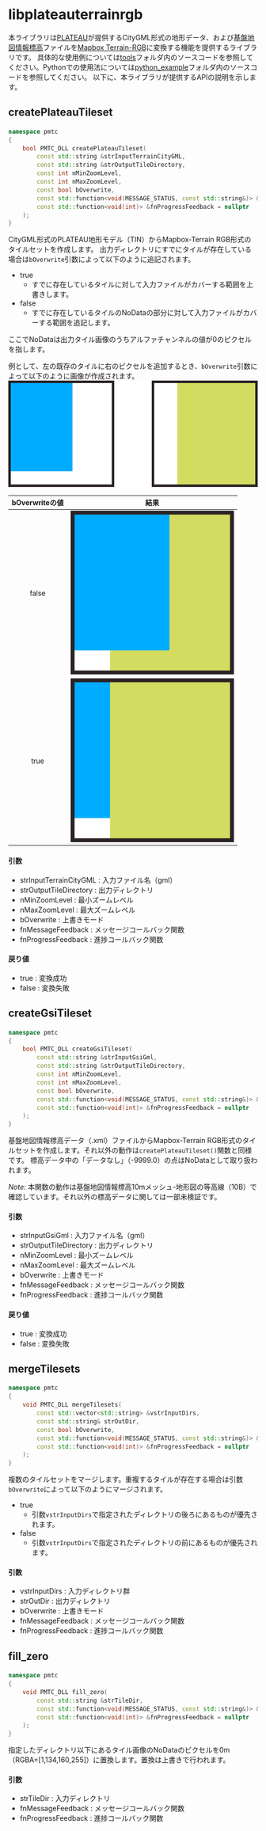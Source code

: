# libplateauterrainrgb

本ライブラリは[PLATEAU](https://www.mlit.go.jp/plateau/)が提供するCityGML形式の地形データ、および[基盤地図情報標高](https://www.gsi.go.jp/kiban/)ファイルを[Mapbox Terrain-RGB](https://docs.mapbox.com/ja/data/tilesets/reference/mapbox-terrain-rgb-v1/)に変換する機能を提供するライブラリです。
具体的な使用例については[tools](https://github.com/pacificspatial/plateau-mb-terrain-converter/tree/main/tools)フォルダ内のソースコードを参照してください。Pythonでの使用法については[python_example](https://github.com/pacificspatial/plateau-mb-terrain-converter/tree/main/python_example)フォルダ内のソースコードを参照してください。
以下に、本ライブラリが提供するAPIの説明を示します。

## createPlateauTileset
```c++
namespace pmtc
{
    bool PMTC_DLL createPlateauTileset(
        const std::string &strInputTerrainCityGML, 
        const std::string &strOutputTileDirectory, 
        const int nMinZoomLevel, 
        const int nMaxZoomLevel,
        const bool bOverwrite,
        const std::function<void(MESSAGE_STATUS, const std::string&)> &fnMessageFeedback = nullptr,
        const std::function<void(int)> &fnProgressFeedback = nullptr
    );
}
```
 CityGML形式のPLATEAU地形モデル（TIN）からMapbox-Terrain RGB形式のタイルセットを作成します。
出力ディレクトリにすでにタイルが存在している場合は`bOverwrite`引数によって以下のように追記されます。
- true
  - すでに存在しているタイルに対して入力ファイルがカバーする範囲を上書きします。
- false
  - すでに存在しているタイルのNoDataの部分に対して入力ファイルがカバーする範囲を追記します。

ここでNoDataは出力タイル画像のうちアルファチャンネルの値が0のピクセルを指します。

例として、左の既存のタイルに右のピクセルを追加するとき、`bOverwrite`引数によって以下のように画像が作成されます。
![orig image](../img/orig_tile.png)

| bOverwriteの値 |                 結果                 |
| :------------: | :----------------------------------: |
|     false      | ![false](../img/overwrite-false.png) |
|      true      |  ![true](../img/overwrite-true.png)  |

#### 引数
- strInputTerrainCityGML : 入力ファイル名（gml）
- strOutputTileDirectory : 出力ディレクトリ
- nMinZoomLevel : 最小ズームレベル
- nMaxZoomLevel : 最大ズームレベル
- bOverwrite : 上書きモード
- fnMessageFeedback : メッセージコールバック関数
- fnProgressFeedback : 進捗コールバック関数
#### 戻り値
- true : 変換成功
- false : 変換失敗

## createGsiTileset
```c++
namespace pmtc
{
    bool PMTC_DLL createGsiTileset(
        const std::string &strInputGsiGml,
        const std::string &strOutputTileDirectory,
        const int nMinZoomLevel,
        const int nMaxZoomLevel,
        const bool bOverwrite,
        const std::function<void(MESSAGE_STATUS, const std::string&)> &fnMessageFeedback = nullptr,
        const std::function<void(int)> &fnProgressFeedback = nullptr
    );
}
```
基盤地図情報標高データ（.xml）ファイルからMapbox-Terrain RGB形式のタイルセットを作成します。それ以外の動作は`createPlateauTileset()`関数と同様です。
標高データ中の「データなし」（-9999.0）の点はNoDataとして取り扱われます。

_Note:_
本関数の動作は基盤地図情報標高10mメッシュ-地形図の等高線（10B）で確認しています。それ以外の標高データに関しては一部未検証です。

#### 引数
- strInputGsiGml : 入力ファイル名（gml）
- strOutputTileDirectory : 出力ディレクトリ
- nMinZoomLevel : 最小ズームレベル
- nMaxZoomLevel : 最大ズームレベル
- bOverwrite : 上書きモード
- fnMessageFeedback : メッセージコールバック関数
- fnProgressFeedback : 進捗コールバック関数
#### 戻り値
- true : 変換成功
- false : 変換失敗

## mergeTilesets
```c++
namespace pmtc
{
    void PMTC_DLL mergeTilesets( 
        const std::vector<std::string> &vstrInputDirs,
        const std::string& strOutDir, 
        const bool bOverwrite,
        const std::function<void(MESSAGE_STATUS, const std::string&)> &fnMessageFeedback = nullptr,
        const std::function<void(int)> &fnProgressFeedback = nullptr 
    );
}
```
複数のタイルセットをマージします。重複するタイルが存在する場合は引数`bOverwrite`によって以下のようにマージされます。
- true
  - 引数`vstrInputDirs`で指定されたディレクトリの後ろにあるものが優先されます。
- false
  - 引数`vstrInputDirs`で指定されたディレクトリの前にあるものが優先されます。

#### 引数
- vstrInputDirs : 入力ディレクトリ群
- strOutDir : 出力ディレクトリ
- bOverwrite : 上書きモード
- fnMessageFeedback : メッセージコールバック関数
- fnProgressFeedback : 進捗コールバック関数

## fill_zero
```c++
namespace pmtc
{
    void PMTC_DLL fill_zero(
        const std::string &strTileDir,
        const std::function<void(MESSAGE_STATUS, const std::string&)> &fnMessageFeedback = nullptr,
        const std::function<void(int)> &fnProgressFeedback = nullptr 
    );
}
```
指定したディレクトリ以下にあるタイル画像のNoDataのピクセルを0m（RGBA=[1,134,160,255]）に置換します。置換は上書きで行われます。

#### 引数
- strTileDir : 入力ディレクトリ
- fnMessageFeedback : メッセージコールバック関数
- fnProgressFeedback : 進捗コールバック関数
